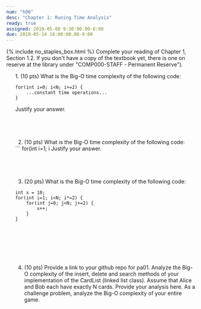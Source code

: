 ```yaml
---
num: "h06"
desc: "Chapter 1: Runing Time Analysis"
ready: true
assigned: 2019-05-08 9:30:00.00-8:00
due: 2019-05-14 18:00:00.00-8:00
---
```

{% include no_staples_box.html %}
Complete your reading of Chapter 1, Section 1.2. If you don't have a copy of the textbook yet, there is one on reserve at the library under "COMP000-STAFF - Permanent Reserve").

<ol markdown="1">
1. (10 pts) What is the Big-O time complexity of the following code:

<div markdown="1">

```
for(int i=0; i<N; i+=2) {
	...constant time operations...
}
```
</div>
Justify your answer.
<div style="margin-bottom:5em"></div>

2. (10 pts) What is the Big-O time complexity of the following code:

<div markdown="1">
```
for(int i=1; i<N; i*=2) {
	...constant time operations...
}
```
</div>
Justify your answer.
<div style="margin-bottom:5em"></div>

3. (20 pts) What is the Big-O time complexity of the following code: 

<div markdown="1">

```
int x = 10;
for(int i=1; i<N; i*=2) {
	for(int j=0; j<N; j+=2) {
		x++;
	}
}
```
</div>
<div style="margin-bottom:8em"></div>
<div class="pagebreak"></div>

4. (10 pts) Provide a link to your github repo for pa01. Analyze the Big-O complexity of the insert, delete and search methods of your implementation of the CardList (linked list class). Assume that Alice and Bob each have exactly N cards. Provide your analysis here. As a challenge problem, analyze the Big-O complexity of your entire game.


</ol>
